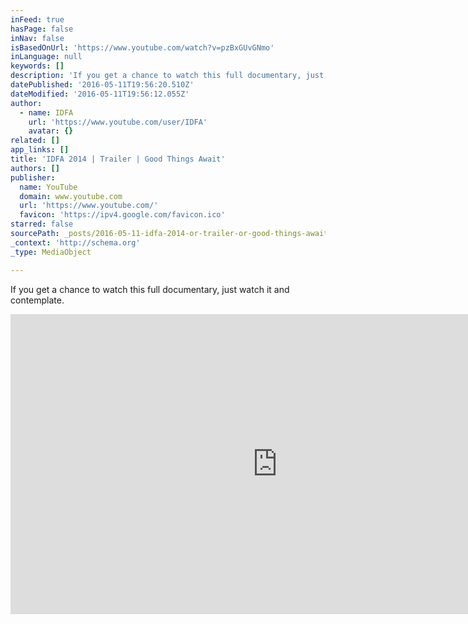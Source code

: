 ```yaml
---
inFeed: true
hasPage: false
inNav: false
isBasedOnUrl: 'https://www.youtube.com/watch?v=pzBxGUvGNmo'
inLanguage: null
keywords: []
description: 'If you get a chance to watch this full documentary, just watch it and contemplate.'
datePublished: '2016-05-11T19:56:20.510Z'
dateModified: '2016-05-11T19:56:12.055Z'
author:
  - name: IDFA
    url: 'https://www.youtube.com/user/IDFA'
    avatar: {}
related: []
app_links: []
title: 'IDFA 2014 | Trailer | Good Things Await'
authors: []
publisher:
  name: YouTube
  domain: www.youtube.com
  url: 'https://www.youtube.com/'
  favicon: 'https://ipv4.google.com/favicon.ico'
starred: false
sourcePath: _posts/2016-05-11-idfa-2014-or-trailer-or-good-things-await.md
_context: 'http://schema.org'
_type: MediaObject

---
```

If you get a chance to watch this full documentary, just watch it and contemplate.

<iframe src="https://cdn.embedly.com/widgets/media.html?src=https%3A%2F%2Fwww.youtube.com%2Fembed%2FpzBxGUvGNmo%3Ffeature%3Doembed&amp;url=http%3A%2F%2Fwww.youtube.com%2Fwatch%3Fv%3DpzBxGUvGNmo&amp;image=https%3A%2F%2Fi.ytimg.com%2Fvi%2FpzBxGUvGNmo%2Fhqdefault.jpg&amp;key=b7d04c9b404c499eba89ee7072e1c4f7&amp;type=text%2Fhtml&amp;schema=google" width="854" height="480" scrolling="no" frameborder="0" allowfullscreen="" style=""></iframe>